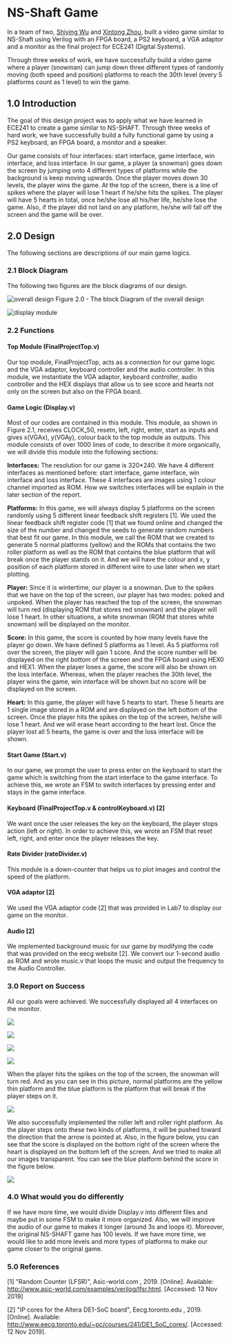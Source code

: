 # NS-Shaft Game

In a team of two, [Shiying Wu](https://github.com/sophiewu7) and [Xintong Zhou](https://github.com/OscarZhou0107), built a video game similar to NS-Shaft using Verilog with an FPGA board, a PS2 keyboard, a VGA adaptor and a monitor as the final project for ECE241 (Digital Systems).

Through three weeks of work, we have successfully build a video game where a player (snowman)
can jump down three different types of randomly moving (both speed and position) platforms to
reach the 30th level (every 5 platforms count as 1 level) to win the game.

## 1.0 Introduction

The goal of this design project was to apply what we have learned in ECE241 to create a game similar to NS-SHAFT. Through three weeks of hard work, we have successfully build a fully functional game by using a PS2 keyboard, an FPGA board, a monitor and a speaker.

Our game consists of four interfaces: start interface, game interface, win interface, and loss interface. In our game, a player (a snowman) goes down the screen by jumping onto 4 different types of platforms while the background is keep moving upwards. Once the player moves down 30 levels, the player wins the game. At the top of the screen, there is a line of spikes where the player will lose 1 heart if he/she hits the spikes. The player will have 5 hearts in total, once he/she lose all his/her life, he/she lose the game. Also, if the player did not land on any platform, he/she will fall off the screen and the game will be over.

## 2.0 Design

The following sections are descriptions of our main game logics.

### 2.1 Block Diagram

The following two figures are the block diagrams of our design.

![overall design](/img/figure1.jpg)
Figure 2.0 - The block Diagram of the overall design

![display module](/img/figure2.jpg)

### 2.2 Functions

#### Top Module (FinalProjectTop.v)
Our top module, FinalProjectTop, acts as a connection for our game logic and the VGA adaptor, keyboard controller and the audio controller. In this module, we instantiate the VGA adaptor, keyboard controller, audio controller and the HEX displays that allow us to see score and hearts not only on the screen but also on the FPGA board.

#### Game Logic (Display.v)
Most of our codes are contained in this module. This module, as shown in Figure 2.1, receives CLOCK_50, resetn, left, right, enter, start as inputs and gives x(VGAx), y(VGAy), colour back to the top module as outputs. This module consists of over 1000 lines of code, to describe it more organically, we will divide this module into the following sections:

**Interfaces:**
The resolution for our game is 320*240. We have 4 different interfaces as mentioned before: start interface, game interface, win interface and loss interface. These 4 interfaces are images using 1 colour channel imported as ROM. How we switches interfaces will be explain in the later section of the report.

**Platforms:**
In this game, we will always display 5 platforms on the screen randomly using 5 different linear feedback shift registers [1]. We used the linear feedback shift register code [1] that we found online and changed the size of the number and changed the seeds to generate random numbers that best fit our game. In this module, we call the ROM that we created to generate 5 normal platforms (yellow) and the ROMs that contains the two roller platform as well as the ROM that contains the blue platform that will break once the player stands on it. And we will have the colour and x, y position of each platform stored in different wire to use later when we start plotting.

**Player:**
Since it is wintertime, our player is a snowman. Due to the spikes that we have on the top of the screen, our player has two modes: poked and unpoked. When the player has reached the top of the screen, the snowman will turn red (displaying ROM that stores red snowman) and the player will lose 1 heart. In other situations, a white snowman (ROM that stores white snowman) will be displayed on the monitor.

**Score:**
In this game, the score is counted by how many levels have the player go down. We have defined 5 platforms as 1 level. As 5 platforms roll over the screen, the player will gain 1 score. And the score number will be displayed on the right bottom of the screen and the FPGA board using HEX0 and HEX1. When the player loses a game, the score will also be shown on the loss interface. Whereas, when the player reaches the 30th level, the player wins the game, win interface will be shown but no score will be displayed on the screen.

**Heart:**
In this game, the player will have 5 hearts to start. These 5 hearts are 1 single image stored in a ROM and are displayed on the left bottom of the screen. Once the player hits the spikes on the top of the screen, he/she will lose 1 heart. And we will erase heart according to the heart lost. Once the player lost all 5 hearts, the game is over and the loss interface will be shown.

#### Start Game (Start.v)
In our game, we prompt the user to press enter on the keyboard to start the game which is switching from the start interface to the game interface. To achieve this, we wrote an FSM to switch interfaces by pressing enter and stays in the game interface.

#### Keyboard (FinalProjectTop.v & controlKeyboard.v) [2]
We want once the user releases the key on the keyboard, the player stops action (left or right). In order to achieve this, we wrote an FSM that reset left, right, and enter once the player releases the key.

#### Rate Divider (rateDivider.v)
This module is a down-counter that helps us to plot images and control the speed of the
platform. 

#### VGA adaptor [2] 
We used the VGA adaptor code [2] that was provided in Lab7 to display our game on the monitor.

#### Audio [2]
We implemented background music for our game by modifying the code that was provided on the eecg website [2]. We convert our 1-second audio as ROM and wrote music.v that loops the music and output the frequency to the Audio Controller.

### 3.0 Report on Success
All our goals were achieved. We successfully displayed all 4 interfaces on the monitor.

![](/img/figure3.jpg)

![](/img/figure4.jpg)

![](/img/figure5.jpg)

![](/img/figure6.jpg)

When the player hits the spikes on the top of the screen, the snowman will turn red. And as you can see in this picture, normal platforms are the yellow thin platform and the blue platform is the platform that will break if the player steps on it.

![](/img/figure7.jpg)

We also successfully implemented the roller left and roller right platform. As the player steps  onto these two kinds of platforms, it will be pushed toward the direction that the arrow is pointed at. Also, in the figure below, you can see that the score is displayed on the bottom right of the screen where the heart is displayed on the bottom left of the screen. And we tried to make all our images transparent. You can see the blue platform behind the score in the figure below.

![](/img/figure8.jpg)

### 4.0 What would you do differently
If we have more time, we would divide Display.v into different files and maybe put in some FSM to make it more organized. Also, we will improve the audio of our game to makes it longer (around 3s and loops it). Moreover, the original NS-SHAFT game has 100 levels. If we have more time, we would like to add more levels and more types of platforms to make our game closer to the original game.

### 5.0 References

[1] "Random Counter (LFSR)", Asic-world.com , 2019. [Online]. Available:
http://www.asic-world.com/examples/verilog/lfsr.html. [Accessed: 13 Nov 2019]

[2] "IP cores for the Altera DE1-SoC board", Eecg.toronto.edu , 2019. [Online]. Available:
http://www.eecg.toronto.edu/~pc/courses/241/DE1_SoC_cores/. [Accessed: 12 Nov 2019].
